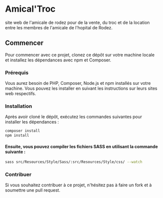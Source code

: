 # Amical'Troc

site web de l'amicale de rodez pour de la vente, du troc et de la location entre les membres de l'amicale de l'hopital de Rodez.

## Commencer

Pour commencer avec ce projet, clonez ce dépôt sur votre machine locale et installez les dépendances avec npm et Composer.

### Prérequis

Vous aurez besoin de PHP, Composer, Node.js et npm installés sur votre machine. Vous pouvez les installer en suivant les instructions sur leurs sites web respectifs.

### Installation

Après avoir cloné le dépôt, exécutez les commandes suivantes pour installer les dépendances :

```bash
composer install
npm install
```

#### Ensuite, vous pouvez compiler les fichiers SASS en utilisant la commande suivante :

```bash
sass src/Resources/Style/Sass/:src/Resources/Style/css/ --watch  
```
### Contribuer

Si vous souhaitez contribuer à ce projet, n'hésitez pas à faire un fork et à soumettre une pull request.  

